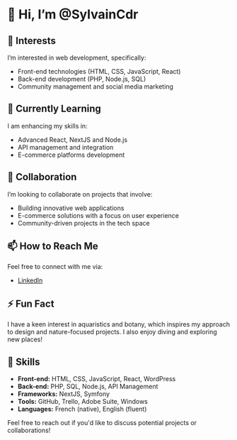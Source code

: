 # 👋 Hi, I’m @SylvainCdr 

## 👀 Interests
I’m interested in web development, specifically:
- Front-end technologies (HTML, CSS, JavaScript, React)
- Back-end development (PHP, Node.js, SQL)
- Community management and social media marketing

## 🌱 Currently Learning
I am enhancing my skills in:
- Advanced React, NextJS and Node.js
- API management and integration
- E-commerce platforms development

## 💞️ Collaboration
I’m looking to collaborate on projects that involve:
- Building innovative web applications
- E-commerce solutions with a focus on user experience
- Community-driven projects in the tech space

## 📫 How to Reach Me
Feel free to connect with me via:
- [LinkedIn](https://www.linkedin.com/in/sylvain-cadoret/)

## ⚡ Fun Fact
I have a keen interest in aquaristics and botany, which inspires my approach to design and nature-focused projects. I also enjoy diving and exploring new places!

## 💼 Skills
- **Front-end:** HTML, CSS, JavaScript, React, WordPress
- **Back-end:** PHP, SQL, Node.js, API Management
- **Frameworks:** NextJS, Symfony
- **Tools:** GitHub, Trello, Adobe Suite, Windows
- **Languages:** French (native), English (fluent)


Feel free to reach out if you'd like to discuss potential projects or collaborations!
